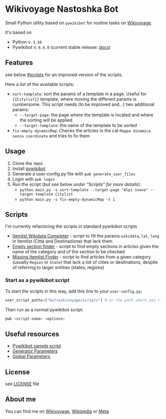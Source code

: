 # Wikivoyage Nastoshka Bot

Small Python utility based on `pywikibot` for routine tasks on [Wikivoyage](https://it.wikivoyage.org/).

It's based on 

- Python v. `3.10`
- Pywikibot v. `8.6.0` (current stable release: [docs](https://doc.wikimedia.org/pywikibot/stable/))

## Features

see below [#scripts](#scripts) for an improved version of the scripts. 

Here a list of the available scripts:
- `sort-template`: sort the params of a template in a page. Useful for `{{Citylist}}` template, where moving the
different params is cumbersome. This script needs (to be improved and...) two additional params:
    - `--target-page`: the page where the template is located and where the sorting will be applied
    - `--target-template`: the name of the template to be sorted
- `fix-empty-dynamicMap`: Checks the articles in the cat `Mappa dinamica senza coordinate` and tries to fix them

## Usage

1. Clone the repo
1. Install [pywikibot](https://www.mediawiki.org/wiki/Manual:Pywikibot/Installation#Install_Pywikibot)
2. Generate a user-config.py file with `pwb generate_user_files`
3. Login with `pwb login`
4. Run the script (*but see below under "Scripts" for more details*):
   - `python main.py -s sort-template --target-page "Alpi sveve" --target-template Citylist`
   - `python main.py -s fix-empty-dynamicMap -t 1`

## Scripts

I'm currently refactoring the scripts in standard pywikibot scripts

- [Itemlist Wikidata Completer](bot/wikivoyage/scripts/ItemlistWikidataCompleter.md) - script to fill the params `wikidata`, `lat`, `long` in Itemlist (Città and Destinazione) that lack them
- [Empty section finder](bot/wikivoyage/scripts/EmptySectionFinder.md) - script to find empty sections in articles given the 
name of the category and of the section to be checked
- [Missing Itemlist Finder](bot/wikivoyage/scripts/MissingItemlistFinder.md) - script to find articles from a given category (usually `Region` or `State`) 
that lack a list of cities or destinations, despite of referring to larger entities (states, regions)

### Start as a pywikibot script

To start the scripts in this way, add this line to your `user-config.py`:

```python
user_script_paths=["bot/wikivoyage/scripts"] # or the path where you cloned the script
```

Then run as a normal pywikibot script:

```bash
pwb <script-name> <options>
```

## Useful resources

- [Pywikibot sample script](https://doc.wikimedia.org/pywikibot/stable/library_usage.html)
- [Generator Parameters](https://doc.wikimedia.org/pywikibot/stable/api_ref/pywikibot.pagegenerators.html#generator-options)
- [Global Parameters](https://doc.wikimedia.org/pywikibot/stable/global_options.html)

## License
see [LICENSE](LICENSE) file


## About me

You can find me on [Wikivoyage](https://it.wikivoyage.org/wiki/Utente:Nastoshka), 
[Wikipedia](https://it.wikipedia.org/wiki/Utente:Nastoshka) or [Meta](https://meta.wikimedia.org/wiki/User:Nastoshka)